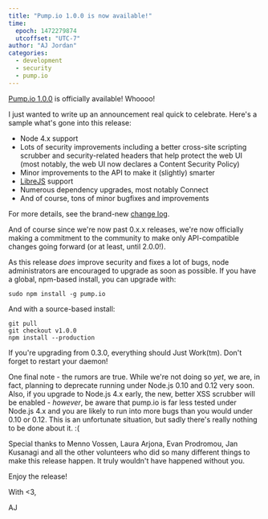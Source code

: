 ```yaml
---
title: "Pump.io 1.0.0 is now available!"
time:
  epoch: 1472279874
  utcoffset: "UTC-7"
author: "AJ Jordan"
categories:
  - development
  - security
  - pump.io
---
```


[Pump.io 1.0.0][1] is officially available! Whoooo!

I just wanted to write up an announcement real quick to celebrate. Here's a sample what's gone into this release:

* Node 4.x support
* Lots of security improvements including a better cross-site scripting scrubber and security-related headers that help protect the web UI (most notably, the web UI now declares a Content Security Policy)
* Minor improvements to the API to make it (slightly) smarter
* [LibreJS][2] support
* Numerous dependency upgrades, most notably Connect
* And of course, tons of minor bugfixes and improvements

For more details, see the brand-new [change log][3].

And of course since we're now past 0.x.x releases, we're now officially making a commitment to the community to make only API-compatible changes going forward (or at least, until 2.0.0!).

As this release _does_ improve security and fixes a lot of bugs, node administrators are encouraged to upgrade as soon as possible. If you have a global, npm-based install, you can upgrade with:

    sudo npm install -g pump.io

And with a source-based install:

    git pull
    git checkout v1.0.0
	npm install --production

If you're upgrading from 0.3.0, everything should Just Work(tm). Don't forget to restart your daemon!

One final note - the rumors are true. While we're not doing so _yet_, we are, in fact, planning to deprecate running under Node.js 0.10 and 0.12 very soon. Also, if you upgrade to Node.js 4.x early, the new, better XSS scrubber will be enabled - _however_, be aware that pump.io is far less tested under Node.js 4.x and you are likely to run into more bugs than you would under 0.10 or 0.12. This is an unfortunate situation, but sadly there's really nothing to be done about it. :(

Special thanks to Menno Vossen, Laura Arjona, Evan Prodromou, Jan Kusanagi and all the other volunteers who did so many different things to make this release happen. It truly wouldn't have happened without you.

Enjoy the release!

With <3,

AJ

 [1]: https://github.com/e14n/pump.io/releases/tag/v1.0.0
 [2]: https://www.gnu.org/software/librejs/
 [3]: https://github.com/e14n/pump.io/blob/master/CHANGELOG.md#100---2016-08-26
